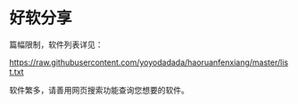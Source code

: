 # 好软分享

篇幅限制，软件列表详见：

https://raw.githubusercontent.com/yoyodadada/haoruanfenxiang/master/list.txt

软件繁多，请善用网页搜索功能查询您想要的软件。
